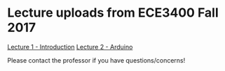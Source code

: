 # Lecture uploads from ECE3400 Fall 2017

[Lecture 1 - Introduction](./170823-Intro.pdf)
[Lecture 2 - Arduino](170823-Arduino.pdf)

Please contact the professor if you have questions/concerns!
